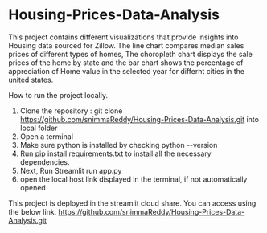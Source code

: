 # Housing-Prices-Data-Analysis

This project contains different visualizations that provide insights into Housing data sourced for Zillow. The line chart compares median sales prices of different types of homes, The choropleth chart displays the sale prices of the home by state and the bar chart shows the percentage of appreciation of Home value in the selected year for differnt cities in the united states.

How to run the project locally.

1. Clone the repository : git clone https://github.com/snimmaReddy/Housing-Prices-Data-Analysis.git into local folder
2. Open a terminal
3. Make sure python is installed by checking python --version
4. Run pip install requirements.txt to install all the necessary dependencies.
5. Next, Run Streamlit run app.py
6. open the local host link displayed in the terminal, if not automatically opened

This project is deployed in the streamlit cloud share. You can access using the below link.
https://github.com/snimmaReddy/Housing-Prices-Data-Analysis.git

